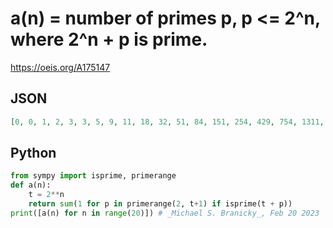 # a\(n\) \= number of primes p, p <\= 2^n, where 2^n \+ p is prime\.
https://oeis.org/A175147
## JSON
```JSON
[0, 0, 1, 2, 3, 3, 5, 9, 11, 18, 32, 51, 84, 151, 254, 429, 754, 1311, 2377, 4199, 7584, 13785, 24955, 45840, 84002, 153515, 283659, 524648, 976217, 1817659, 3392835, 6348677, 11898310]
```
## Python
```Python
from sympy import isprime, primerange
def a(n):
    t = 2**n
    return sum(1 for p in primerange(2, t+1) if isprime(t + p))
print([a(n) for n in range(20)]) # _Michael S. Branicky_, Feb 20 2023
```
